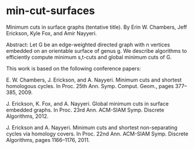 min-cut-surfaces
================

Minimum cuts in surface graphs (tentative title). By Erin W. Chambers, Jeff Erickson, Kyle Fox, and Amir Nayyeri.



Abstract: Let G be an edge-weighted directed graph with n vertices embedded on an orientable surface of genus g. We describe algorithms to efficiently compute minimum s,t-cuts and global minimum cuts of G.



This work is based on the following conference papers:


E. W. Chambers, J. Erickson, and A. Nayyeri. Minimum cuts and shortest homologous cycles. In Proc. 25th Ann. Symp. Comput. Geom., pages 377–385, 2009.
J. Erickson, K. Fox, and A. Nayyeri. Global minimum cuts in surface embedded graphs. In Proc. 23rd Ann. ACM-SIAM Symp. Discrete Algorithms, 2012.
J. Erickson and A. Nayyeri. Minimum cuts and shortest non-separating cycles via homology covers. In Proc. 22nd Ann. ACM-SIAM Symp. Discrete Algorithms, pages 1166–1176, 2011.